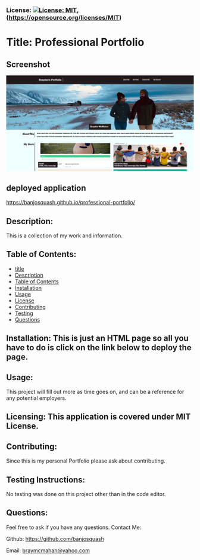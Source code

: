 
### License: [![License: MIT](https://img.shields.io/badge/License-MIT-yellow.svg)](https://opensource.org/licenses/MIT), (https://opensource.org/licenses/MIT)

# Title: Professional Portfolio
## Screenshot
![](images/portfolio.png)

## deployed application
https://banjosquash.github.io/professional-portfolio/


## Description:
This is a collection of my work and information.
## Table of Contents:
* [title](#title)
* [Description](#description)
* [Table of Contents](#table-of-contents)
* [Installation](#installation)
* [Usage](#usage)
* [License](#license)
* [Contributing](#contributing)
* [Testing](#testing)
* [Questions](#questions)
      
## Installation: This is just an HTML page so all you have to do is click on the link below to deploy the page.

## Usage: 
This project will fill out more as time goes on, and can be a reference for any potential employers.
## Licensing: This application is covered under MIT License.

## Contributing: 
Since this is my personal Portfolio please ask about contributing.
## Testing Instructions: 
No testing was done on this project other than in the code editor. 
## Questions: 
Feel free to ask if you have any questions.
Contact Me:

Github: https://github.com/banjosquash

Email: braymcmahan@yahoo.com
